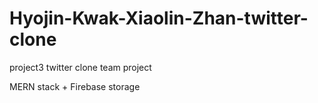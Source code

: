 # Hyojin-Kwak-Xiaolin-Zhan-twitter-clone
project3 twitter clone team project

MERN stack + Firebase storage
